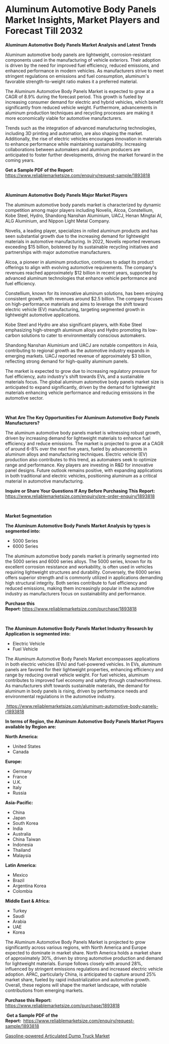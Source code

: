 <p><h1>Aluminum Automotive Body Panels Market Insights, Market Players and Forecast Till 2032</h1></p><p><strong>Aluminum Automotive Body Panels Market Analysis and Latest Trends</strong></p>
<p><p>Aluminum automotive body panels are lightweight, corrosion-resistant components used in the manufacturing of vehicle exteriors. Their adoption is driven by the need for improved fuel efficiency, reduced emissions, and enhanced performance in modern vehicles. As manufacturers strive to meet stringent regulations on emissions and fuel consumption, aluminum's favorable strength-to-weight ratio makes it a preferred material.</p><p>The Aluminum Automotive Body Panels Market is expected to grow at a CAGR of 8.9% during the forecast period. This growth is fueled by increasing consumer demand for electric and hybrid vehicles, which benefit significantly from reduced vehicle weight. Furthermore, advancements in aluminum production techniques and recycling processes are making it more economically viable for automotive manufacturers. </p><p>Trends such as the integration of advanced manufacturing technologies, including 3D printing and automation, are also shaping the market. Additionally, the rise of electric vehicles encourages innovation in materials to enhance performance while maintaining sustainability. Increasing collaborations between automakers and aluminum producers are anticipated to foster further developments, driving the market forward in the coming years.</p></p>
<p><strong>Get a Sample PDF of the Report:&nbsp;</strong> <a href="https://www.reliablemarketsize.com/enquiry/request-sample/1893818?utm_campaign=3269&utm_medium=2&utm_source=Github&utm_content=ia&utm_term=31032025&utm_id=aluminum-automotive-body-panels">https://www.reliablemarketsize.com/enquiry/request-sample/1893818</a></p>
<p>&nbsp;</p>
<p><strong>Aluminum Automotive Body Panels Major Market Players</strong></p>
<p><p>The aluminum automotive body panels market is characterized by dynamic competition among major players including Novelis, Alcoa, Constellium, Kobe Steel, Hydro, Shandong Nanshan Aluminium, UACJ, Henan Mingtai Al, ALG Aluminium, and Nippon Light Metal Company. </p><p>Novelis, a leading player, specializes in rolled aluminum products and has seen substantial growth due to the increasing demand for lightweight materials in automotive manufacturing. In 2022, Novelis reported revenues exceeding $15 billion, bolstered by its sustainable recycling initiatives and partnerships with major automotive manufacturers.</p><p>Alcoa, a pioneer in aluminum production, continues to adapt its product offerings to align with evolving automotive requirements. The company's revenues reached approximately $12 billion in recent years, supported by advanced aluminum technologies that enhance vehicle performance and fuel efficiency.</p><p>Constellium, known for its innovative aluminum solutions, has been enjoying consistent growth, with revenues around $2.5 billion. The company focuses on high-performance materials and aims to leverage the shift toward electric vehicle (EV) manufacturing, targeting segmented growth in lightweight automotive applications.</p><p>Kobe Steel and Hydro are also significant players, with Kobe Steel emphasizing high-strength aluminum alloys and Hydro promoting its low-carbon solutions to cater to environmentally conscious automakers.</p><p>Shandong Nanshan Aluminium and UACJ are notable competitors in Asia, contributing to regional growth as the automotive industry expands in emerging markets. UACJ reported revenue of approximately $3 billion, reflecting strong demand for high-quality aluminum panels.</p><p>The market is expected to grow due to increasing regulatory pressure for fuel efficiency, auto industry's shift towards EVs, and a sustainable materials focus. The global aluminum automotive body panels market size is anticipated to expand significantly, driven by the demand for lightweight materials enhancing vehicle performance and reducing emissions in the automotive sector.</p></p>
<p>&nbsp;</p>
<p><strong>What Are The Key Opportunities For Aluminum Automotive Body Panels Manufacturers?</strong></p>
<p><p>The aluminum automotive body panels market is witnessing robust growth, driven by increasing demand for lightweight materials to enhance fuel efficiency and reduce emissions. The market is projected to grow at a CAGR of around 6-8% over the next five years, fueled by advancements in aluminum alloys and manufacturing techniques. Electric vehicle (EV) production also contributes to this trend, as automakers seek to optimize range and performance. Key players are investing in R&D for innovative panel designs. Future outlook remains positive, with expanding applications in both traditional and electric vehicles, positioning aluminum as a critical material in automotive manufacturing.</p></p>
<p><strong>Inquire or Share Your Questions If Any Before Purchasing This Report:</strong> <a href="https://www.reliablemarketsize.com/enquiry/pre-order-enquiry/1893818?utm_campaign=3269&utm_medium=2&utm_source=Github&utm_content=ia&utm_term=31032025&utm_id=aluminum-automotive-body-panels">https://www.reliablemarketsize.com/enquiry/pre-order-enquiry/1893818</a></p>
<p>&nbsp;</p>
<p><strong>Market Segmentation</strong></p>
<p><strong>The Aluminum Automotive Body Panels Market Analysis by types is segmented into:</strong></p>
<p><ul><li>5000 Series</li><li>6000 Series</li></ul></p>
<p><p>The aluminum automotive body panels market is primarily segmented into the 5000 series and 6000 series alloys. The 5000 series, known for its excellent corrosion resistance and workability, is often used in vehicles requiring lightweight structures and durability. Conversely, the 6000 series offers superior strength and is commonly utilized in applications demanding high structural integrity. Both series contribute to fuel efficiency and reduced emissions, making them increasingly popular in the automotive industry as manufacturers focus on sustainability and performance.</p></p>
<p><strong>Purchase this Report:&nbsp;</strong><a href="https://www.reliablemarketsize.com/purchase/1893818?utm_campaign=3269&utm_medium=2&utm_source=Github&utm_content=ia&utm_term=31032025&utm_id=aluminum-automotive-body-panels">https://www.reliablemarketsize.com/purchase/1893818</a></p>
<p>&nbsp;</p>
<p><strong>The Aluminum Automotive Body Panels Market Industry Research by Application is segmented into:</strong></p>
<p><ul><li>Electric Vehicle</li><li>Fuel Vehicle</li></ul></p>
<p><p>The Aluminum Automotive Body Panels Market encompasses applications in both electric vehicles (EVs) and fuel-powered vehicles. In EVs, aluminum panels are favored for their lightweight properties, enhancing efficiency and range by reducing overall vehicle weight. For fuel vehicles, aluminum contributes to improved fuel economy and safety through crashworthiness. As manufacturers shift towards sustainable materials, the demand for aluminum in body panels is rising, driven by performance needs and environmental regulations in the automotive industry.</p></p>
<p><a href="https://www.reliablemarketsize.com/aluminum-automotive-body-panels-r1893818?utm_campaign=3269&utm_medium=2&utm_source=Github&utm_content=ia&utm_term=31032025&utm_id=aluminum-automotive-body-panels">&nbsp;https://www.reliablemarketsize.com/aluminum-automotive-body-panels-r1893818</a></p>
<p><strong>In terms of Region, the Aluminum Automotive Body Panels Market Players available by Region are:</strong></p>
<p>
    <p> <strong> North America: </strong>
        <ul>
            <li>United States</li>
            <li>Canada</li>
        </ul>
        </p> 
    <p> <strong> Europe: </strong>
        <ul>
            <li>Germany</li>
            <li>France</li>
            <li>U.K.</li>
            <li>Italy</li>
            <li>Russia</li>
        </ul>
        </p> 
    <p> <strong> Asia-Pacific: </strong>
        <ul>
            <li>China</li>
            <li>Japan</li>
            <li>South Korea</li>
            <li>India</li>
            <li>Australia</li>
            <li>China Taiwan</li>
            <li>Indonesia</li>
            <li>Thailand</li>
            <li>Malaysia</li>
        </ul>
        </p> 
    <p> <strong> Latin America: </strong>
        <ul>
            <li>Mexico</li>
            <li>Brazil</li>
            <li>Argentina Korea</li>
            <li>Colombia</li>
        </ul>
        </p> 
    <p> <strong> Middle East & Africa: </strong>
        <ul>
            <li>Turkey</li>
            <li>Saudi</li>
            <li>Arabia</li>
            <li>UAE</li>
            <li>Korea</li>
        </ul>
    </p>
    </p>
<p><p>The Aluminum Automotive Body Panels Market is projected to grow significantly across various regions, with North America and Europe expected to dominate in market share. North America holds a market share of approximately 30%, driven by strong automotive production and demand for lightweight materials. Europe follows closely with around 28%, influenced by stringent emissions regulations and increased electric vehicle adoption. APAC, particularly China, is anticipated to capture around 25% market share, fueled by rapid industrialization and automotive growth. Overall, these regions will shape the market landscape, with notable contributions from emerging markets.</p></p>
<p><strong>Purchase this Report: </strong><a href="https://www.reliablemarketsize.com/purchase/1893818?utm_campaign=3269&utm_medium=2&utm_source=Github&utm_content=ia&utm_term=31032025&utm_id=aluminum-automotive-body-panels">https://www.reliablemarketsize.com/purchase/1893818</a></p>
<p>&nbsp;<strong>Get a Sample PDF of the Report:&nbsp;&nbsp;</strong><a href="https://www.reliablemarketsize.com/enquiry/request-sample/1893818?utm_campaign=3269&utm_medium=2&utm_source=Github&utm_content=ia&utm_term=31032025&utm_id=aluminum-automotive-body-panels">https://www.reliablemarketsize.com/enquiry/request-sample/1893818</a></p>
<p><strong></strong></p>
<p><p><a href="https://github.com/stickkinkel/Market-Research-Report-List-1/blob/main/gasoline-powered-articulated-dump-truck-market.md?utm_campaign=3269&utm_medium=2&utm_source=Github&utm_content=ia&utm_term=31032025&utm_id=aluminum-automotive-body-panels">Gasoline-powered Articulated Dump Truck Market</a></p></p>